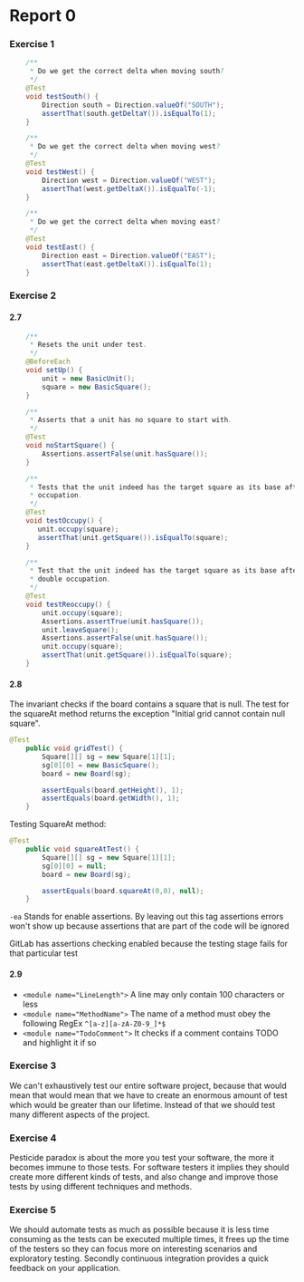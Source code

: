 # Report 0

### Exercise 1
```java
    /**
     * Do we get the correct delta when moving south?
     */
    @Test
    void testSouth() {
        Direction south = Direction.valueOf("SOUTH");
        assertThat(south.getDeltaY()).isEqualTo(1);
    }

    /**
     * Do we get the correct delta when moving west?
     */
    @Test
    void testWest() {
        Direction west = Direction.valueOf("WEST");
        assertThat(west.getDeltaX()).isEqualTo(-1);
    }

    /**
     * Do we get the correct delta when moving east?
     */
    @Test
    void testEast() {
        Direction east = Direction.valueOf("EAST");
        assertThat(east.getDeltaX()).isEqualTo(1);
    }
```
### Exercise 2

#### 2.7
```java
    /**
     * Resets the unit under test.
     */
    @BeforeEach
    void setUp() {
        unit = new BasicUnit();
        square = new BasicSquare();
    }

    /**
     * Asserts that a unit has no square to start with.
     */
    @Test
    void noStartSquare() {
        Assertions.assertFalse(unit.hasSquare());
    }

    /**
     * Tests that the unit indeed has the target square as its base after
     * occupation.
     */
    @Test
    void testOccupy() {
       unit.occupy(square);
       assertThat(unit.getSquare()).isEqualTo(square);
    }

    /**
     * Test that the unit indeed has the target square as its base after
     * double occupation.
     */
    @Test
    void testReoccupy() {
        unit.occupy(square);
        Assertions.assertTrue(unit.hasSquare());
        unit.leaveSquare();
        Assertions.assertFalse(unit.hasSquare());
        unit.occupy(square);
        assertThat(unit.getSquare()).isEqualTo(square);
    }
```

#### 2.8
The invariant checks if the board contains a square that is null.
The test for the squareAt method returns the exception "Initial grid cannot contain null square".


```java
@Test
    public void gridTest() {
        Square[][] sg = new Square[1][1];
        sg[0][0] = new BasicSquare();
        board = new Board(sg);

        assertEquals(board.getHeight(), 1);
        assertEquals(board.getWidth(), 1);
    }
```

Testing SquareAt method:
```java
@Test
    public void squareAtTest() {
        Square[][] sg = new Square[1][1];
        sg[0][0] = null;
        board = new Board(sg);

        assertEquals(board.squareAt(0,0), null);
    }
```

`-ea` Stands for enable assertions. By leaving out this tag assertions errors won't show up because assertions that are part of the code will be ignored

GitLab has assertions checking enabled because the testing stage fails for that particular test

#### 2.9
- `<module name="LineLength">` A line may only contain 100 characters or less
- `<module name="MethodName">` The name of a method must obey the following RegEx `^[a-z][a-zA-Z0-9_]*$`
- `<module name="TodoComment">` It checks if a comment contains TODO and highlight it if so


### Exercise 3
We can't exhaustively test our entire software project, because that would mean that would mean that we have to create an enormous amount of test which would be greater than our lifetime.
Instead of that we should test many different aspects of the project.

### Exercise 4
Pesticide paradox is about the more you test your software, the more it becomes immune to those tests. 
For software testers it implies they should create more different kinds of tests, and also change and improve those tests by using different techniques and methods.

### Exercise 5
We should automate tests as much as possible because it is less time consuming as the tests can be executed multiple times, 
it frees up the time of the testers so they can focus more on interesting scenarios and exploratory testing. 
Secondly continuous integration provides a quick feedback on your application.